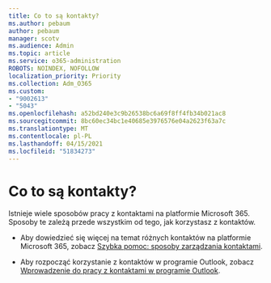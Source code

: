 ```yaml
---
title: Co to są kontakty?
ms.author: pebaum
author: pebaum
manager: scotv
ms.audience: Admin
ms.topic: article
ms.service: o365-administration
ROBOTS: NOINDEX, NOFOLLOW
localization_priority: Priority
ms.collection: Adm_O365
ms.custom:
- "9002613"
- "5043"
ms.openlocfilehash: a52bd240e3c9b26538bc6a69f8ff4fb34b021ac8
ms.sourcegitcommit: 8bc60ec34bc1e40685e3976576e04a2623f63a7c
ms.translationtype: MT
ms.contentlocale: pl-PL
ms.lasthandoff: 04/15/2021
ms.locfileid: "51834273"
---
```

# <a name="what-are-contacts"></a>Co to są kontakty?

Istnieje wiele sposobów pracy z kontaktami na platformie Microsoft 365. Sposoby te zależą przede wszystkim od tego, jak korzystasz z kontaktów.

- Aby dowiedzieć się więcej na temat różnych kontaktów na platformie Microsoft 365, zobacz [Szybka pomoc: sposoby zarządzania kontaktami](https://docs.microsoft.com/microsoft-365/admin/misc/ways-to-manage-contacts?view=o365-worldwide).

- Aby rozpocząć korzystanie z kontaktów w programie Outlook, zobacz [Wprowadzenie do pracy z kontaktami w programie Outlook](https://support.office.com/article/using-contacts-people-in-outlook-on-the-web-1e3438c7-26b2-420c-87de-3cea9d31b5cb?WT.mc_id=365AdminCSH&ui=en-US&rs=en-US&ad=US).
